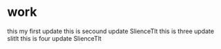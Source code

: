 # work
this my first update
this is secound update SlienceTlt
this is three update slitlt
this is four update SlienceTlt
